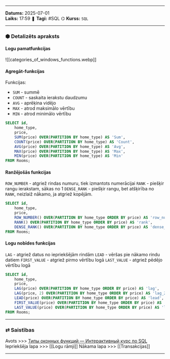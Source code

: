 ___
**Datums:** 2025-07-01   
**Laiks:** 17:59 
❚ **Tagi:** #SQL
⌬ **Kurss:**  `SQL`

---
### ⬢ Detalizēts apraksts
#### Logu pamatfunkcijas

![[categories_of_windows_functions.webp]]

#### Agregāt-funkcijas

Funkcijas:
- `SUM` - summē
- `COUNT` - saskaita ierakstu daudzumu
- `AVG` - aprēķina vidējo
- `MAX` - atrod maksimālo vērtību
- `MIN` - atrod minimālo vērtību

```sql
SELECT id,
	home_type,
	price,
	SUM(price) OVER(PARTITION BY home_type) AS 'Sum',
	COUNT(price) OVER(PARTITION BY home_type) AS 'Count',
	AVG(price) OVER(PARTITION BY home_type) AS 'Avg',
	MAX(price) OVER(PARTITION BY home_type) AS 'Max',
	MIN(price) OVER(PARTITION BY home_type) AS 'Min'
FROM Rooms;
```

#### Ranžējošās funkcijas

`ROW_NUMBER` - atgriež rindas numuru, tiek izmantots numerācijai
`RANK` - piešķir rangu ierakstam, sākas no 1
`DENSE_RANK` - piešķir rangu, bet atšķirība no `RANK`, neizlaiž nākamo, ja atgriež kopējām.

```sql
SELECT id,
	home_type,
	price,
	ROW_NUMBER() OVER(PARTITION BY home_type ORDER BY price) AS 'row_number',
	RANK() OVER(PARTITION BY home_type ORDER BY price) AS 'rank',
	DENSE_RANK() OVER(PARTITION BY home_type ORDER BY price) AS 'dense_rank'
FROM Rooms;
```

#### Logu nobīdes funkcijas

`LAG` - atgriež datus no iepriekšējām rindām
`LEAD` - vēršas pie nākamo rindu datiem
`FIRST_VALUE` - atgriež pirmo vērtību logā
`LAST_VALUE` - atgriež pēdējo vērtību logā

```sql
SELECT id,
	home_type,
	price,
	LAG(price) OVER(PARTITION BY home_type ORDER BY price) AS 'lag',
	LAG(price, 2) OVER(PARTITION BY home_type ORDER BY price) AS 'lag_2',
	LEAD(price) OVER(PARTITION BY home_type ORDER BY price) AS 'lead',
	FIRST_VALUE(price) OVER(PARTITION BY home_type ORDER BY price) AS 'first_value',
	LAST_VALUE(price) OVER(PARTITION BY home_type ORDER BY price) AS 'last_value'
FROM Rooms;
```

---
### ⇄ Saistības
Avots >>> [Типы оконных функций — Интерактивный курс по SQL](https://sql-academy.org/ru/guide/types-of-windows-functions)
Iepriekšēja lapa >>> [[Logu rāmji]]
Nākama lapa >>> [[Transakcijas]]
___